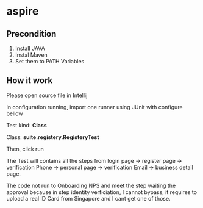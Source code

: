 # aspire

## Precondition
1. Install JAVA
2. Instal Maven
3. Set them to PATH Variables

## How it work
Please open source file in Intellij

In configuration running, import one runner using JUnit with configure bellow

Test kind: **Class**

Class: **suite.registery.RegisteryTest**

Then, click run

The Test will contains all the steps from login page -> register page -> verification Phone -> personal page -> verification Email -> business detail page.

The code not run to Onboarding NPS and meet the step waiting the approval because in step identity verficiation, I cannot bypass, it requires to upload a real ID Card from Singapore and I cant get one of those.

